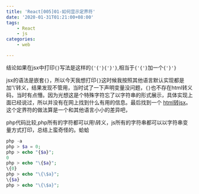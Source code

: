 ```yaml
---
title: 'React[005]01-如何显示定界符'
date: '2020-01-31T01:21:00+08:00'
tags:
    - React
    - js
categories:
    - web

---
```




结论如果在jsx中打印`{}`写法是这样的`{'{'}{'}'}`,相当于`{'{'}`加一个`{'}'}`

jsx的语法是嵌套`{}`，所以今天我想打印`{}`这时候我按照其他语言默认实现都是加'\\'转义，结果发现不管用，当时试了一下声明变量没问题，`{}`也不存在html转义码，当时有点懵。因为光想这是个特殊字符忘了以字符串的形式展示，具体实现上面已经说过，所以并没有在网上找到什么有用的信息。最后找到一个
[html转jsx](https://magic.reactjs.net/htmltojsx.htm)。这个定界符的做法算是一个和其他语言小小的差异吧，

php代码比较,php所有的字符都可以用\转义，js所有的字符串都可以以字符串变量方式打印，总结上蛮奇怪的。蛤蛤

```php
php -a
php > $a = 0;
php > echo "{$a}";
0
php > echo "\{$a}";
\{0}
php > echo "\{\$a}";
\{$a}
php > echo "\{\$a}";
```


<!--more-->


